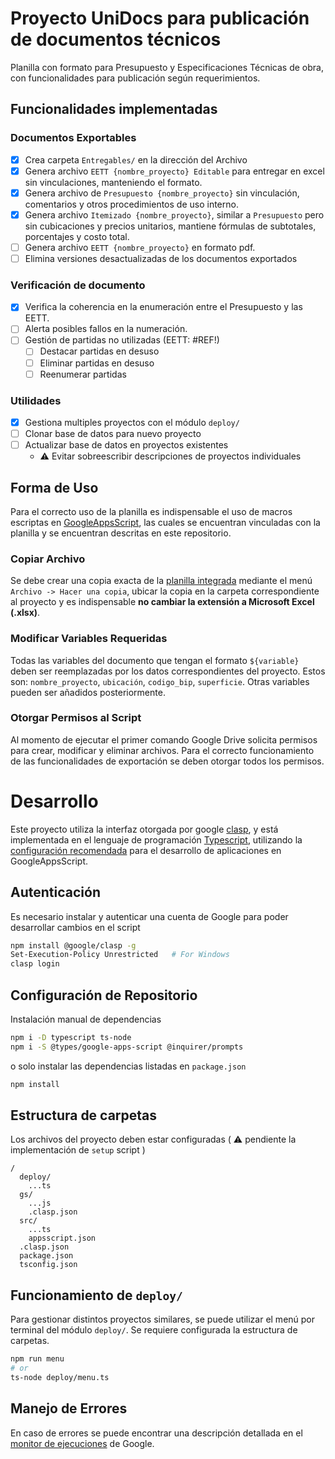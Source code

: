 # Proyecto UniDocs para publicación de documentos técnicos

Planilla con formato para Presupuesto y Especificaciones Técnicas de obra, con funcionalidades para publicación según requerimientos.

## Funcionalidades implementadas

### Documentos Exportables
- [x] Crea carpeta `Entregables/` en la dirección del Archivo
- [x] Genera archivo `EETT {nombre_proyecto} Editable` para entregar en excel sin vinculaciones, manteniendo el formato.
- [x] Genera archivo de `Presupuesto {nombre_proyecto}` sin vinculación, comentarios y otros procedimientos de uso interno.
- [x] Genera archivo `Itemizado {nombre_proyecto}`, similar a `Presupuesto` pero sin cubicaciones y precios unitarios, mantiene fórmulas de subtotales, porcentajes y costo total.
- [ ] Genera archivo `EETT {nombre_proyecto}` en formato pdf.
- [ ] Elimina versiones desactualizadas de los documentos exportados

### Verificación de documento
- [x] Verifica la coherencia en la enumeración entre el Presupuesto y las EETT.
- [ ] Alerta posibles fallos en la numeración.
- [ ] Gestión de partidas no utilizadas (EETT: #REF!)
  - [ ] Destacar partidas en desuso
  - [ ] Eliminar partidas en desuso
  - [ ] Reenumerar partidas

### Utilidades
- [x] Gestiona multiples proyectos con el módulo `deploy/`
- [ ] Clonar base de datos para nuevo proyecto
- [ ] Actualizar base de datos en proyectos existentes
  - :warning: Evitar sobreescribir descripciones de proyectos individuales

## Forma de Uso

Para el correcto uso de la planilla es indispensable el uso de macros escriptas en [GoogleAppsScript](https://www.google.com/script/start/), las cuales se encuentran vinculadas con la planilla y se encuentran descritas en este repositorio.

### Copiar Archivo

Se debe crear una copia exacta de la [planilla integrada](https://docs.google.com/spreadsheets/d/1Qsmix9wGY30_qMWt_O0wvGSQbemwdY4u7pqq1umwZEQ/) mediante el menú `Archivo -> Hacer una copia`, ubicar la copia en la carpeta correspondiente al proyecto y es indispensable **no cambiar la extensión a Microsoft Excel (.xlsx)**.

### Modificar Variables Requeridas
Todas las variables del documento que tengan el formato `${variable}` deben ser reemplazadas por los datos correspondientes del proyecto. Estos son: `nombre_proyecto`, `ubicación`, `codigo_bip`, `superficie`. Otras variables pueden ser añadidos posteriormente.

### Otorgar Permisos al Script
Al momento de ejecutar el primer comando Google Drive solicita permisos para crear, modificar y eliminar archivos. Para el correcto funcionamiento de las funcionalidades de exportación se deben otorgar todos los permisos.


# Desarrollo

Este proyecto utiliza la interfaz otorgada por google [clasp](https://developers.google.com/apps-script/guides/clasp), y está implementada en el lenguaje de programación [Typescript](https://www.typescriptlang.org/), utilizando la [configuración recomendada](https://developers.google.com/apps-script/guides/typescript) para el desarrollo de aplicaciones en GoogleAppsScript.

## Autenticación
Es necesario instalar y autenticar una cuenta de Google para poder desarrollar cambios en el script

```bash
npm install @google/clasp -g
Set-Execution-Policy Unrestricted   # For Windows
clasp login
```

## Configuración de Repositorio
Instalación manual de dependencias

```bash
npm i -D typescript ts-node
npm i -S @types/google-apps-script @inquirer/prompts
```

o solo instalar las dependencias listadas en `package.json`

```bash
npm install
```

## Estructura de carpetas
Los archivos del proyecto deben estar configuradas ( :warning: pendiente la implementación de `setup` script )

```
/
  deploy/
    ...ts
  gs/
    ...js
    .clasp.json
  src/
    ...ts
    appsscript.json
  .clasp.json
  package.json
  tsconfig.json
```

## Funcionamiento de `deploy/`
Para gestionar distintos proyectos similares, se puede utilizar el menú por terminal del módulo `deploy/`. Se requiere configurada la estructura de carpetas.

```bash
npm run menu
# or
ts-node deploy/menu.ts
```

## Manejo de Errores
En caso de errores se puede encontrar una descripción detallada en el [monitor de ejecuciones](https://script.google.com/home/executions) de Google.